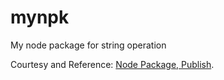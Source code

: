 # mynpk
My node package for string operation

Courtesy and Reference: [Node Package, Publish](https://www.freecodecamp.org/news/how-to-make-a-beautiful-tiny-npm-package-and-publish-it-2881d4307f78/).
